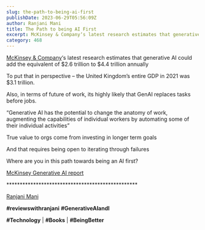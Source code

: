 ```yaml
---
slug: the-path-to-being-ai-first
publishDate: 2023-06-29T05:56:09Z
author: Ranjani Mani
title: The Path to being AI First 
excerpt: McKinsey & Company‘s latest research estimates that generative AI could add the equivalent of $2.6 trillion to $4.4 trillion annually To put that in perspective – the United Kingdom’s entire GDP in 2021 was $3.1 trillion. Also, in terms of future of work, its highly likely that GenAI replaces tasks before jobs. “Generative AI has  ... 
category: 468
---
```


[McKinsey & Company](https://www.linkedin.com/feed/#)‘s latest research estimates that generative AI could add the equivalent of $2.6 trillion to $4.4 trillion annually

To put that in perspective – the United Kingdom’s entire GDP in 2021 was $3.1 trillion. 

Also, in terms of future of work, its highly likely that GenAI replaces tasks before jobs.

“Generative AI has the potential to change the anatomy of work, augmenting the capabilities of individual workers by automating some of their individual activities”

True value to orgs come from investing in longer term goals

And that requires being open to iterating through failures

Where are you in this path towards being an AI first?

[McKinsey Generative AI report](https://www.mckinsey.com/~/media/mckinsey/business%20functions/mckinsey%20digital/our%20insights/the%20economic%20potential%20of%20generative%20ai%20the%20next%20productivity%20frontier/the-economic-potential-of-generative-ai-the-next-productivity-frontier-vf.pdf) 

\*\*\*\*\*\*\*\*\*\*\*\*\*\*\*\*\*\*\*\*\*\*\*\*\*\*\*\*\*\*\*\*\*\*\*\*\*\*\*\*\*\*\*\*\*\*\*\*\*

[Ranjani Mani](https://www.linkedin.com/feed/#)

**#reviewswithranjani** **#GenerativeAIandI**

**#Technology** | **#Books** | **#BeingBetter**